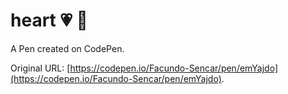# heart 💗 🫶 

A Pen created on CodePen.

Original URL: [https://codepen.io/Facundo-Sencar/pen/emYajdo](https://codepen.io/Facundo-Sencar/pen/emYajdo).

